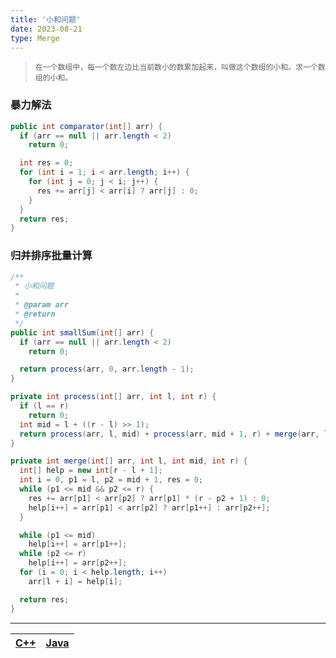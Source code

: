 ```yaml
---
title: '小和问题'
date: 2023-08-21
type: Merge
---
```


> `在一个数组中，每一个数左边比当前数小的数累加起来，叫做这个数组的小和。求一个数组的小和。`

### 暴力解法

```java
public int comparator(int[] arr) {
  if (arr == null || arr.length < 2)
    return 0;

  int res = 0;
  for (int i = 1; i < arr.length; i++) {
    for (int j = 0; j < i; j++) {
      res += arr[j] < arr[i] ? arr[j] : 0;
    }
  }
  return res;
}

```

### 归并排序批量计算

```java
/**
 * 小和问题
 *
 * @param arr
 * @return
 */
public int smallSum(int[] arr) {
  if (arr == null || arr.length < 2)
    return 0;

  return process(arr, 0, arr.length - 1);
}

private int process(int[] arr, int l, int r) {
  if (l == r)
    return 0;
  int mid = l + ((r - l) >> 1);
  return process(arr, l, mid) + process(arr, mid + 1, r) + merge(arr, l, mid, r);
}

private int merge(int[] arr, int l, int mid, int r) {
  int[] help = new int[r - l + 1];
  int i = 0, p1 = l, p2 = mid + 1, res = 0;
  while (p1 <= mid && p2 <= r) {
    res += arr[p1] < arr[p2] ? arr[p1] * (r - p2 + 1) : 0;
    help[i++] = arr[p1] < arr[p2] ? arr[p1++] : arr[p2++];
  }

  while (p1 <= mid)
    help[i++] = arr[p1++];
  while (p2 <= r)
    help[i++] = arr[p2++];
  for (i = 0; i < help.length; i++)
    arr[l + i] = help[i];

  return res;
}
```

<hr/>

| [C++](https://github.com/ZhengKe996/DS/blob/main/src/merge_sort/small_sum.cpp) | [Java](https://github.com/ZhengKe996/DS/blob/main/src/merge_sort/small_sum.java) |
| :----------------------------------------------------------------------------: | :------------------------------------------------------------------------------: |
